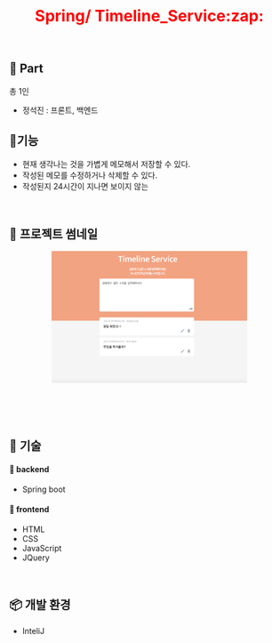 </br>

<h1 align="center" style="color:red"> Spring/ Timeline_Service:zap: </h1>


</br>

## 🤠 Part

총 1인

- 정석진 : 프론트, 백엔드

## :rocket:기능

- 현재 생각나는 것을 가볍게 메모해서 저장할 수 있다.
- 작성된 메모를 수정하거나 삭제할 수 있다.
- 작성된지 24시간이 지나면 보이지 않는

</br>

## 🦄 프로젝트 썸네일

<p align="center">
<img src="https://github.com/strong1133/Projects/blob/main/Timeline_Service/sample.png?raw=true" width="70%"></img>
</p>

</br>

</br>


</br>

## :closed_book: 기술

#### :orange_book: backend

- Spring boot

#### :orange_book: frontend

- HTML
- CSS
- JavaScript
- JQuery

</br>

## :package: 개발 환경

- InteliJ

</br>

